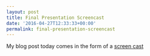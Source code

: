 ```yaml
---
layout: post
title: Final Presentation Screencast
date: '2016-04-27T12:33:33+00:00'
permalink: final-presentation-screencast
---
```

My blog post today comes in the form of a [screen cast][1]


  [1]: https://youtu.be/E0pbmUauEQk
